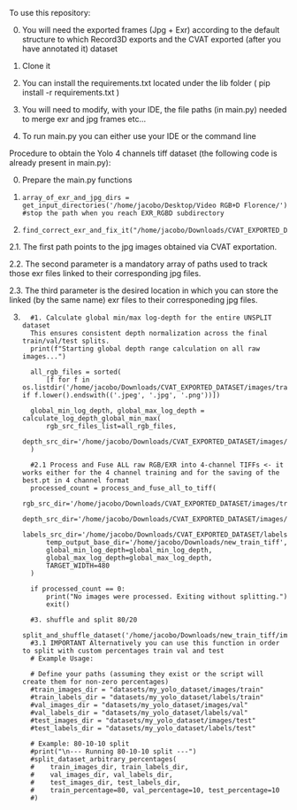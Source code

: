 To use this repository:
 
 0. You will need the exported frames (Jpg + Exr) according to the default structure to which Record3D exports and the CVAT exported (after you have annotated it) dataset
 
 1. Clone it
 
 2. You can install the requirements.txt located under the lib folder ( pip install -r requirements.txt )
 
 3. You will need to modify, with your IDE, the file paths (in main.py) needed to merge exr and jpg frames etc...
 
 4. To run main.py you can either use your IDE or the command line

Procedure to obtain the Yolo 4 channels tiff dataset (the following code is already present in main.py):

 0. Prepare the main.py functions
 
 1. ```
    array_of_exr_and_jpg_dirs = get_input_directories('/home/jacobo/Desktop/Video RGB+D Florence/') #stop the path when you reach EXR_RGBD subdirectory
    ```
 
 2. ```
    find_correct_exr_and_fix_it("/home/jacobo/Downloads/CVAT_EXPORTED_DATASET/images/train",array_of_exr_and_jpg_dirs,'/home/jacobo/Downloads/CVAT_EXPORTED_DATASET/images/fixed_exr_files')
    ``` 
  
  2.1. The first path points to the jpg images obtained via CVAT exportation.
  
  2.2. The second parameter is a mandatory array of paths used to track those exr files linked to their corresponding jpg files.  
  
  2.3. The third parameter is the desired location in which you can store the linked (by the same name) exr files to their corresponeding jpg files.
 
 3. 
    ```
      #1. Calculate global min/max log-depth for the entire UNSPLIT dataset
      This ensures consistent depth normalization across the final train/val/test splits.
      print(f"Starting global depth range calculation on all raw images...")
  
      all_rgb_files = sorted(
          [f for f in os.listdir('/home/jacobo/Downloads/CVAT_EXPORTED_DATASET/images/train') if f.lower().endswith(('.jpeg', '.jpg', '.png'))])
  
      global_min_log_depth, global_max_log_depth = calculate_log_depth_global_min_max(
          rgb_src_files_list=all_rgb_files,
          depth_src_dir='/home/jacobo/Downloads/CVAT_EXPORTED_DATASET/images/fixed_exr_files'
      )
  
      #2.1 Process and Fuse ALL raw RGB/EXR into 4-channel TIFFs <- it works either for the 4 channel training and for the saving of the best.pt in 4 channel format
      processed_count = process_and_fuse_all_to_tiff(
          rgb_src_dir='/home/jacobo/Downloads/CVAT_EXPORTED_DATASET/images/train',
          depth_src_dir='/home/jacobo/Downloads/CVAT_EXPORTED_DATASET/images/fixed_exr_files',
          labels_src_dir='/home/jacobo/Downloads/CVAT_EXPORTED_DATASET/labels/train',
          temp_output_base_dir='/home/jacobo/Downloads/new_train_tiff',
          global_min_log_depth=global_min_log_depth,
          global_max_log_depth=global_max_log_depth,
          TARGET_WIDTH=480
      )
  
      if processed_count == 0:
          print("No images were processed. Exiting without splitting.")
          exit()
  
      #3. shuffle and split 80/20
      split_and_shuffle_dataset('/home/jacobo/Downloads/new_train_tiff/images/train','/home/jacobo/Downloads/new_train_tiff/labels/train','/home/jacobo/Downloads/new_train_tiff/images/val','/home/jacobo/Downloads/new_train_tiff/labels/val')
      #3.1 IMPORTANT Alternatively you can use this function in order to split with custom percentages train val and test
      # Example Usage:
        
      # Define your paths (assuming they exist or the script will create them for non-zero percentages)
      #train_images_dir = "datasets/my_yolo_dataset/images/train"
      #train_labels_dir = "datasets/my_yolo_dataset/labels/train"
      #val_images_dir = "datasets/my_yolo_dataset/images/val"
      #val_labels_dir = "datasets/my_yolo_dataset/labels/val"
      #test_images_dir = "datasets/my_yolo_dataset/images/test"
      #test_labels_dir = "datasets/my_yolo_dataset/labels/test"
    
      # Example: 80-10-10 split
      #print("\n--- Running 80-10-10 split ---")
      #split_dataset_arbitrary_percentages(
      #    train_images_dir, train_labels_dir,
      #    val_images_dir, val_labels_dir,
      #    test_images_dir, test_labels_dir,
      #    train_percentage=80, val_percentage=10, test_percentage=10
      #)
    ```

